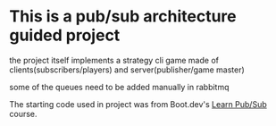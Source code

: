 # This is a pub/sub architecture guided project

the project itself implements a strategy cli game made of clients(subscribers/players) and server(publisher/game master) 

some of the queues need to be added manually in rabbitmq

The starting code used in project was from Boot.dev's [Learn Pub/Sub](https://www.boot.dev/courses/learn-pub-sub-rabbitmq-golang) course.